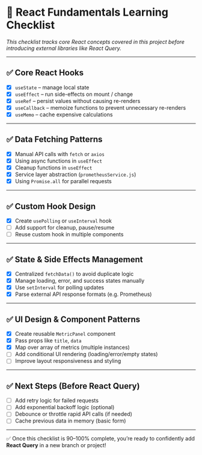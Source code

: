 # 🧠 React Fundamentals Learning Checklist
_This checklist tracks core React concepts covered in this project before introducing external libraries like React Query._

---

## ✅ Core React Hooks

- [x] `useState` – manage local state
- [x] `useEffect` – run side-effects on mount / change
- [x] `useRef` – persist values without causing re-renders
- [x] `useCallback` – memoize functions to prevent unnecessary re-renders
- [x] `useMemo` – cache expensive calculations

---

## ✅ Data Fetching Patterns

- [x] Manual API calls with `fetch` or `axios`
- [x] Using async functions in `useEffect`
- [x] Cleanup functions in `useEffect`
- [x] Service layer abstraction (`prometheusService.js`)
- [x] Using `Promise.all` for parallel requests

---

## ✅ Custom Hook Design

- [x] Create `usePolling` or `useInterval` hook
- [ ] Add support for cleanup, pause/resume
- [ ] Reuse custom hook in multiple components

---

## ✅ State & Side Effects Management

- [x] Centralized `fetchData()` to avoid duplicate logic
- [x] Manage loading, error, and success states manually
- [x] Use `setInterval` for polling updates
- [x] Parse external API response formats (e.g. Prometheus)

---

## ✅ UI Design & Component Patterns

- [x] Create reusable `MetricPanel` component
- [x] Pass props like `title`, `data`
- [x] Map over array of metrics (multiple instances)
- [ ] Add conditional UI rendering (loading/error/empty states)
- [ ] Improve layout responsiveness and styling

---

## ✅ Next Steps (Before React Query)

- [ ] Add retry logic for failed requests
- [ ] Add exponential backoff logic (optional)
- [ ] Debounce or throttle rapid API calls (if needed)
- [ ] Cache previous data in memory (basic form)

---

✅ Once this checklist is 90–100% complete, you’re ready to confidently add **React Query** in a new branch or project!
